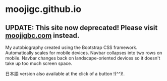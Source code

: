 # moojigc.github.io

## UPDATE: This site now deprecated! Please visit [moojigbc.com](https://www.moojigbc.com) instead.

My autobiography created using the Bootstrap CSS framework. Automatically scales for mobile devices. Navbar collapses into two rows on mobile.  Navbar changes back on landscape-oriented devices so it doesn't take up too much screen space.

日本語 version also available at the click of a button !(^^)!.

